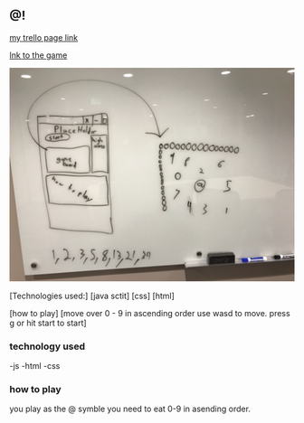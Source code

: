 ## @!

[my trello page link](https://trello.com/b/z6XqbtGE/untitled)

[lnk to the game](https://sassankermani.github.io/-RipOff/)

![pic of my wirefream](https://github.com/SassanKermani/-RipOff/blob/master/img/IMG_0097.jpg)

[Technologies used:]
[java sctit]
[css]
[html]

[how to play]
[move over 0 - 9 in ascending order use wasd to move. press g or hit start to start]

### technology used
-js
-html
-css 

### how to play
you play as the @ symble you need to eat 0-9 in asending order.
